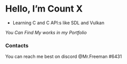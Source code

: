 # Hello, I’m Count X
- Learning C and C API:s like SDL and Vulkan

*You Can Find My works in my Portfolio*

### Contacts

You can reach me best on discord @Mr.Freeman #6431
